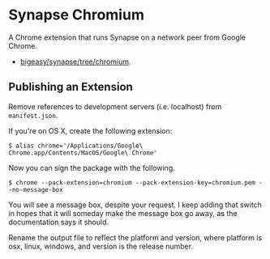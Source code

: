 # Synapse Chromium

A Chrome extension that runs Synapse on a network peer from Google Chrome.

  * [bigeasy/synapse/tree/chromium](https://github.com/bigeasy/synapse/tree/chromium).

## Publishing an Extension

Remove references to development servers (i.e. localhost) from `manifest.json`. 

If you're on OS X, create the following extension:

```console
$ alias chrome='/Applications/Google\ Chrome.app/Contents/MacOS/Google\ Chrome'
```

Now you can sign the package with the following.

```console
$ chrome --pack-extension=chromium --pack-extension-key=chromium.pem --no-message-box
```

You will see a message box, despite your request. I keep adding that switch in
hopes that it will someday make the message box go away, as the documentation
says it should.

Rename the output file to reflect the platform and version, where platform is
osx, linux, windows, and version is the release number.
